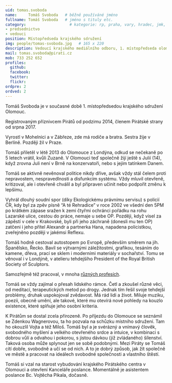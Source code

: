 ```yaml
---
uid: tomas.svoboda
name:     Tomáš Svoboda   # běžně používáné jméno
fullname: Tomáš Svoboda   # jméno s tituly etc.
category:                   # kategorie: rp, praha, vary, hradec, jmk, senat
- predsednictvo
- vedouci
position: Místopředseda krajského sdružení
img: people/tomas-svoboda.jpg   # 165 x 220
description: Vedoucí krajského mediálního odboru, 1. místopředseda olomouckého krajského sdružení           # kratký popis, max 160 znaků
mail: tomas.svoboda@pirati.cz
mob: 733 252 652
profiles:
  github:                 
  facebook:
  twitter:      
  flickr:
ordpre: 2          
ordved: 2
---
```

Tomáš Svoboda je v současné době 1. místopředsedou krajského sdružení Olomouc.

Registrovaným příznivcem Pirátů od podzimu 2014, členem Pirátské strany od srpna 2017.

Vyrostl v Mohelnici a v Zábřeze, zde má rodiče a bratra. Sestra žije v Berlíně. Později žil v Praze. 

Tomáš přiletěl v létě 2013 do Olomouce z Londýna, odkud se nečekaně po 5 letech vrátil, kvůli Zuzaně. 
V Olomouci teď společně žijí ještě s Julií (14), když zrovna Juli není v Brně na konzervatoři, nebo s jejím tatínkem Danem. 

Tomáš se aktivně nevěnoval politice nikdy dříve, avšak vždy stál čelem proti nepravostem, nespravedlnosti a disfunkcím systému. Vždy mluvil otevřeně, kritizoval, ale i otevřeně chválil a byl připraven učinit nebo podpořit změnu k lepšímu. 

Vyhrál dlouhý soudní spor (díky Ekologickému právnímu servisu) s policií ČR, 
kdy byl za zpěv písně “A té Rehradice” v roce 2002 ve všední den 5PM po krátkém zápase sražen k zemi čtyřmi 
ochránci pořádku na rohu Lazarské ulice, cestou do práce, nemaje u sebe OP. Později, když visel za zápěstí v cele v Krakovské, byli při jeho záchraně (donesli mu ten OP) zatčeni i jeho přítel Alexandr a partnerka Hana, 
napadena policistkou, zveřejněno později v jakémsi Reflexu. 

Tomáš hodně cestoval autostopem po Evropě, především směrem na jih. Španělsko, Řecko. Bavil se výtvarnými záležitostmi, grafikou, tesáním do kamene, dřeva, prací se sklem i moderními materiály v sochařství. Tomu se věnoval i v Londýně, v atelieru tehdejšího President of the Royal British Society of Sculptors. 

Samozřejmě též pracoval, v mnoha [různých profesích](https://www.dropbox.com/s/i6rjcfo3fipwfs2/Tom%C3%A1%C5%A1%20Svoboda%20%C5%BEivotopis%202017%20VERZE2.docx?dl=0). 

Tomáš se vždy zajímal o přesah lidského rámce. Četl a zkoušel různé věci, od meditací, terapeutických metod po drogy. Jednak tím řešil svoje tehdejší problémy, druhak uspokojoval zvědavost. Má rád lidi a život. Miluje muziku, poezii, obecně umění, ale takové, které mu otevírá nové pohledy na kouzlo existence, které splňuje jeho osobní kriteria.  

K Pirátům se dostal zcela přirozeně. Po příjezdu do Olomouce se seznámil se Zdenkou Wagnerovou, ta ho pozvala na schůzku místního sdružení. Tam ho okouzlil Vojta a též Miloš. 
Tomáš byl a je svérázný a vnímavý člověk, svobodného myšlení a velkého otevřeného srdce a intuice, v kombinaci s dobrou vůlí a odvahou i pokorou, s jistou dávkou (již zvládaného) šílenství. Taková osoba může splynout jen se sobě podobnými. 
Mezi Piráty se Tomáš cítí dobře, svobodně a učí se od nich. A to je dobrý způsob, jak žít společně ve městě a pracovat na ideálech svobodné společnosti a vlastního štěstí.

Tomáš si vzal na starost vybudování krajského Pirátského centra v Olomouci a otevření Kanceláře poslance. 
Momentálně je asistentem poslance Bc. Vojtěcha Pikala, dočasně. 
